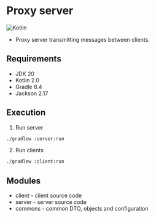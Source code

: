 # Proxy server

![Kotlin](https://shields.io/badge/Kotlin-2.0-purple)

- Proxy server transmitting messages between clients.

## Requirements

- JDK 20
- Kotlin 2.0
- Gradle 8.4
- Jackson 2.17

## Execution

1. Run server
```bash
./gradlew :server:run
```
2. Run clients

```bash
./gradlew :client:run
```

## Modules

- client - client source code
- server - server source code
- commons - common DTO, objects and configuration